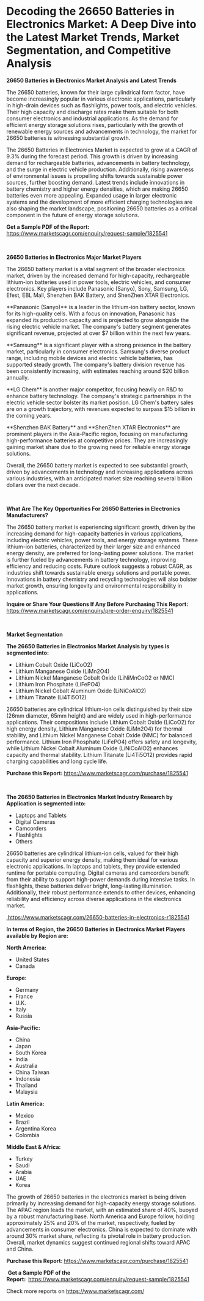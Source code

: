 <p><h1>Decoding the 26650 Batteries in Electronics Market: A Deep Dive into the Latest Market Trends, Market Segmentation, and Competitive Analysis</h1></p><p><strong>26650 Batteries in Electronics Market Analysis and Latest Trends</strong></p>
<p><p>The 26650 batteries, known for their large cylindrical form factor, have become increasingly popular in various electronic applications, particularly in high-drain devices such as flashlights, power tools, and electric vehicles. Their high capacity and discharge rates make them suitable for both consumer electronics and industrial applications. As the demand for efficient energy storage solutions rises, particularly with the growth of renewable energy sources and advancements in technology, the market for 26650 batteries is witnessing substantial growth.</p><p>The 26650 Batteries in Electronics Market is expected to grow at a CAGR of 9.3% during the forecast period. This growth is driven by increasing demand for rechargeable batteries, advancements in battery technology, and the surge in electric vehicle production. Additionally, rising awareness of environmental issues is propelling shifts towards sustainable power sources, further boosting demand. Latest trends include innovations in battery chemistry and higher energy densities, which are making 26650 batteries even more appealing. Expanded usage in larger electronic systems and the development of more efficient charging technologies are also shaping the market landscape, positioning 26650 batteries as a critical component in the future of energy storage solutions.</p></p>
<p><strong>Get a Sample PDF of the Report:&nbsp;</strong> <a href="https://www.marketscagr.com/enquiry/request-sample/1825541?utm_campaign=3115&utm_medium=2&utm_source=Github&utm_content=ia&utm_term=07042025&utm_id=26650-batteries-in-electronics">https://www.marketscagr.com/enquiry/request-sample/1825541</a></p>
<p>&nbsp;</p>
<p><strong>26650 Batteries in Electronics Major Market Players</strong></p>
<p><p>The 26650 battery market is a vital segment of the broader electronics market, driven by the increased demand for high-capacity, rechargeable lithium-ion batteries used in power tools, electric vehicles, and consumer electronics. Key players include Panasonic (Sanyo), Sony, Samsung, LG, Efest, EBL Mall, Shenzhen BAK Battery, and ShenZhen XTAR Electronics.</p><p>**Panasonic (Sanyo)** is a leader in the lithium-ion battery sector, known for its high-quality cells. With a focus on innovation, Panasonic has expanded its production capacity and is projected to grow alongside the rising electric vehicle market. The company's battery segment generates significant revenue, projected at over $7 billion within the next few years.</p><p>**Samsung** is a significant player with a strong presence in the battery market, particularly in consumer electronics. Samsung's diverse product range, including mobile devices and electric vehicle batteries, has supported steady growth. The company's battery division revenue has been consistently increasing, with estimates reaching around $20 billion annually.</p><p>**LG Chem** is another major competitor, focusing heavily on R&D to enhance battery technology. The company's strategic partnerships in the electric vehicle sector bolster its market position. LG Chem's battery sales are on a growth trajectory, with revenues expected to surpass $15 billion in the coming years.</p><p>**Shenzhen BAK Battery** and **ShenZhen XTAR Electronics** are prominent players in the Asia-Pacific region, focusing on manufacturing high-performance batteries at competitive prices. They are increasingly gaining market share due to the growing need for reliable energy storage solutions.</p><p>Overall, the 26650 battery market is expected to see substantial growth, driven by advancements in technology and increasing applications across various industries, with an anticipated market size reaching several billion dollars over the next decade.</p></p>
<p>&nbsp;</p>
<p><strong>What Are The Key Opportunities For 26650 Batteries in Electronics Manufacturers?</strong></p>
<p><p>The 26650 battery market is experiencing significant growth, driven by the increasing demand for high-capacity batteries in various applications, including electric vehicles, power tools, and energy storage systems. These lithium-ion batteries, characterized by their larger size and enhanced energy density, are preferred for long-lasting power solutions. The market is further fueled by advancements in battery technology, improving efficiency and reducing costs. Future outlook suggests a robust CAGR, as industries shift towards sustainable energy solutions and portable power. Innovations in battery chemistry and recycling technologies will also bolster market growth, ensuring longevity and environmental responsibility in applications.</p></p>
<p><strong>Inquire or Share Your Questions If Any Before Purchasing This Report:</strong> <a href="https://www.marketscagr.com/enquiry/pre-order-enquiry/1825541?utm_campaign=3115&utm_medium=2&utm_source=Github&utm_content=ia&utm_term=07042025&utm_id=26650-batteries-in-electronics">https://www.marketscagr.com/enquiry/pre-order-enquiry/1825541</a></p>
<p>&nbsp;</p>
<p><strong>Market Segmentation</strong></p>
<p><strong>The 26650 Batteries in Electronics Market Analysis by types is segmented into:</strong></p>
<p><ul><li>Lithium Cobalt Oxide (LiCoO2)</li><li>Lithium Manganese Oxide (LiMn2O4)</li><li>Lithium Nickel Manganese Cobalt Oxide (LiNiMnCoO2 or NMC)</li><li>Lithium Iron Phosphate (LiFePO4)</li><li>Lithium Nickel Cobalt Aluminum Oxide (LiNiCoAlO2)</li><li>Lithium Titanate (Li4Ti5O12)</li></ul></p>
<p><p>26650 batteries are cylindrical lithium-ion cells distinguished by their size (26mm diameter, 65mm height) and are widely used in high-performance applications. Their compositions include Lithium Cobalt Oxide (LiCoO2) for high energy density, Lithium Manganese Oxide (LiMn2O4) for thermal stability, and Lithium Nickel Manganese Cobalt Oxide (NMC) for balanced performance. Lithium Iron Phosphate (LiFePO4) offers safety and longevity, while Lithium Nickel Cobalt Aluminum Oxide (LiNiCoAlO2) enhances capacity and thermal stability. Lithium Titanate (Li4Ti5O12) provides rapid charging capabilities and long cycle life.</p></p>
<p><strong>Purchase this Report:&nbsp;</strong><a href="https://www.marketscagr.com/purchase/1825541?utm_campaign=3115&utm_medium=2&utm_source=Github&utm_content=ia&utm_term=07042025&utm_id=26650-batteries-in-electronics">https://www.marketscagr.com/purchase/1825541</a></p>
<p>&nbsp;</p>
<p><strong>The 26650 Batteries in Electronics Market Industry Research by Application is segmented into:</strong></p>
<p><ul><li>Laptops and Tablets</li><li>Digital Cameras</li><li>Camcorders</li><li>Flashlights</li><li>Others</li></ul></p>
<p><p>26650 batteries are cylindrical lithium-ion cells, valued for their high capacity and superior energy density, making them ideal for various electronic applications. In laptops and tablets, they provide extended runtime for portable computing. Digital cameras and camcorders benefit from their ability to support high-power demands during intensive tasks. In flashlights, these batteries deliver bright, long-lasting illumination. Additionally, their robust performance extends to other devices, enhancing reliability and efficiency across diverse applications in the electronics market.</p></p>
<p><a href="https://www.marketscagr.com/26650-batteries-in-electronics-r1825541?utm_campaign=3115&utm_medium=2&utm_source=Github&utm_content=ia&utm_term=07042025&utm_id=26650-batteries-in-electronics">&nbsp;https://www.marketscagr.com/26650-batteries-in-electronics-r1825541</a></p>
<p><strong>In terms of Region, the 26650 Batteries in Electronics Market Players available by Region are:</strong></p>
<p>
    <p> <strong> North America: </strong>
        <ul>
            <li>United States</li>
            <li>Canada</li>
        </ul>
        </p> 
    <p> <strong> Europe: </strong>
        <ul>
            <li>Germany</li>
            <li>France</li>
            <li>U.K.</li>
            <li>Italy</li>
            <li>Russia</li>
        </ul>
        </p> 
    <p> <strong> Asia-Pacific: </strong>
        <ul>
            <li>China</li>
            <li>Japan</li>
            <li>South Korea</li>
            <li>India</li>
            <li>Australia</li>
            <li>China Taiwan</li>
            <li>Indonesia</li>
            <li>Thailand</li>
            <li>Malaysia</li>
        </ul>
        </p> 
    <p> <strong> Latin America: </strong>
        <ul>
            <li>Mexico</li>
            <li>Brazil</li>
            <li>Argentina Korea</li>
            <li>Colombia</li>
        </ul>
        </p> 
    <p> <strong> Middle East & Africa: </strong>
        <ul>
            <li>Turkey</li>
            <li>Saudi</li>
            <li>Arabia</li>
            <li>UAE</li>
            <li>Korea</li>
        </ul>
    </p>
    </p>
<p><p>The growth of 26650 batteries in the electronics market is being driven primarily by increasing demand for high-capacity energy storage solutions. The APAC region leads the market, with an estimated share of 40%, buoyed by a robust manufacturing base. North America and Europe follow, holding approximately 25% and 20% of the market, respectively, fueled by advancements in consumer electronics. China is expected to dominate with around 30% market share, reflecting its pivotal role in battery production. Overall, market dynamics suggest continued regional shifts toward APAC and China.</p></p>
<p><strong>Purchase this Report: </strong><a href="https://www.marketscagr.com/purchase/1825541?utm_campaign=3115&utm_medium=2&utm_source=Github&utm_content=ia&utm_term=07042025&utm_id=26650-batteries-in-electronics">https://www.marketscagr.com/purchase/1825541</a></p>
<p>&nbsp;<strong>Get a Sample PDF of the Report:&nbsp;&nbsp;</strong><a href="https://www.marketscagr.com/enquiry/request-sample/1825541?utm_campaign=3115&utm_medium=2&utm_source=Github&utm_content=ia&utm_term=07042025&utm_id=26650-batteries-in-electronics">https://www.marketscagr.com/enquiry/request-sample/1825541</a></p>
<p><strong></strong></p>
<p>Check more reports on <a href="https://www.marketscagr.com/?utm_campaign=3115&utm_medium=2&utm_source=Github&utm_content=ia&utm_term=07042025&utm_id=26650-batteries-in-electronics">https://www.marketscagr.com/</a></p>